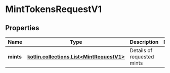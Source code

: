 
# MintTokensRequestV1

## Properties
Name | Type | Description | Notes
------------ | ------------- | ------------- | -------------
**mints** | [**kotlin.collections.List&lt;MintRequestV1&gt;**](MintRequestV1.md) | Details of requested mints | 



